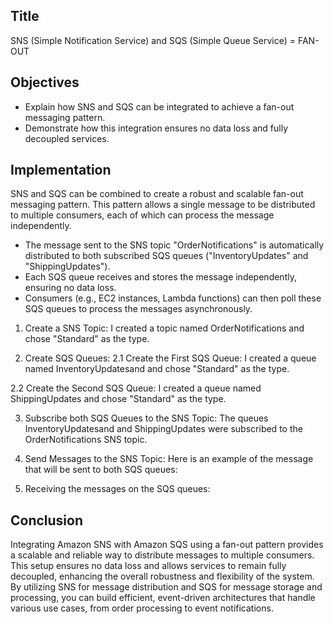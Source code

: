 ## Title
SNS (Simple Notification Service) and SQS (Simple Queue Service) = FAN-OUT


## Objectives
* Explain how SNS and SQS can be integrated to achieve a fan-out messaging pattern.
* Demonstrate how this integration ensures no data loss and fully decoupled services.


## Implementation
SNS and SQS can be combined to create a robust and scalable fan-out messaging pattern. This pattern allows a single message to be distributed to multiple consumers, each of which can process the message independently.
* The message sent to the SNS topic "OrderNotifications" is automatically distributed to both subscribed SQS queues ("InventoryUpdates" and "ShippingUpdates").
* Each SQS queue receives and stores the message independently, ensuring no data loss.
* Consumers (e.g., EC2 instances, Lambda functions) can then poll these SQS queues to process the messages asynchronously.

1. Create a SNS Topic:
I created a topic named OrderNotifications and chose "Standard" as the type.


2. Create SQS Queues:
2.1 Create the First SQS Queue:
I created a queue named InventoryUpdatesand and chose "Standard" as the type.


2.2 Create the Second SQS Queue:
I created a queue named ShippingUpdates and chose "Standard" as the type.


3. Subscribe both SQS Queues to the SNS Topic:
The queues InventoryUpdatesand and ShippingUpdates were subscribed to the OrderNotifications SNS topic.




4. Send Messages to the SNS Topic:
Here is an example of the message that will be sent to both SQS queues:



5. Receiving the messages on the SQS queues:





## Conclusion
Integrating Amazon SNS with Amazon SQS using a fan-out pattern provides a scalable and reliable way to distribute messages to multiple consumers. This setup ensures no data loss and allows services to remain fully decoupled, enhancing the overall robustness and flexibility of the system. By utilizing SNS for message distribution and SQS for message storage and processing, you can build efficient, event-driven architectures that handle various use cases, from order processing to event notifications.



